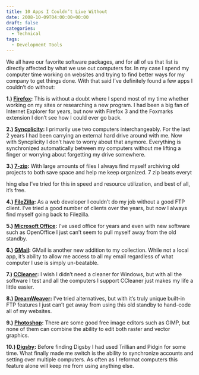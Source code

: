 ```yaml
---
title: 10 Apps I Couldn’t Live Without
date: 2008-10-09T04:00:00+00:00
draft: false
categories:
  - Technical
tags:
  - Development Tools
---
```


We all have our favorite software packages, and for all of us that list is directly affected by what we use out computers for. In my case I spend my computer time working on websites and trying to find better ways for my company to get things done. With that said I’ve definitely found a few apps I couldn’t do without:

**1.) [Firefox](http://www.firefox.com):** This is without a doubt where I spend most of my time whether working on my sites or researching a new program. I had been a big fan of Internet Explorer for years, but now with Firefox 3 and the Foxmarks extension I don’t see how I could ever go back.

**2.) [Syncplicity](http://www.syncplicity.com):** I primarily use two computers interchangeably. For the last 2 years I had been carrying an external hard drive around with me. Now with Syncplicity I don’t have to worry about that anymore. Everything is synchronized automatically between my computers without me lifting a finger or worrying about forgetting my drive somewhere.

**3.) [7-zip](http://www.7-zip.org/):** With large amounts of files I always find myself archiving old projects to both save space and help me keep organized. 7 zip beats everyt

hing else I’ve tried for this in speed and resource utilization, and best of all, it’s free.

**4.) [FileZilla](http://filezilla-project.org/index.php):** As a web developer I couldn’t do my job without a good FTP client. I’ve tried a good number of clients over the years, but now I always find myself going back to Filezilla.

**5.) [Microsoft Office](http://office.microsoft.com):** I’ve used office for years and even with new software such as OpenOffice I just can’t seem to pull myself away from the old standby.

**6.) [GMail](http://www.gmail.com):** GMail is another new addition to my collection. While not a local app, it’s ability to allow me access to all my email regardless of what computer I use is simply un-beatable.

**7.) [CCleaner](http://www.ccleaner.com):** I wish I didn’t need a cleaner for Windows, but with all the software I test and all the computers I support CCleaner just makes my life a little easier.

**8.) [DreamWeaver](http://www.adobe.com):** I’ve tried alternatives, but with it’s truly unique built-in FTP features I just can’t get away from using this old standby to hand-code all of my websites.

**9.) [Photoshop](http://www.adobe.com):** There are some good free image editors such as GIMP, but none of them can combine the ability to edit both raster and vector graphics.

**10.) [Digsby](http://www.digsby.com/):** Before finding Digsby I had used Trillian and Pidgin for some time. What finally made me switch is the ability to synchronize accounts and setting over multiple computers. As often as I reformat computers this feature alone will keep me from using anything else.